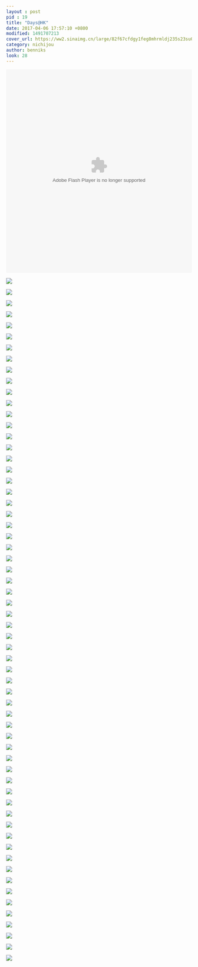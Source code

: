```yaml
---
layout : post
pid : 19
title: "Days@HK"
date: 2017-04-06 17:57:10 +0800
modified: 1491707213
cover_url: https://ww2.sinaimg.cn/large/82f67cfdgy1feg8mhrmldj235s23su0x
category: nichijou
author: benniks
look: 28
---
```

<embed height="550" width="100%" quality="high" allowfullscreen="true" type="application/x-shockwave-flash" src="//static.hdslb.com/miniloader.swf" flashvars="aid=9619579&page=1" pluginspage="//www.adobe.com/shockwave/download/download.cgi?P1_Prod_Version=ShockwaveFlash"></embed>


![](https://ws1.sinaimg.cn/large/006tNc79gy1g2cmqkt8a3j31920u0b29.jpg)

![](https://ws3.sinaimg.cn/large/006tNc79gy1g2cmqn2sbhj31400u0b29.jpg)

![](https://ws1.sinaimg.cn/large/006tNc79gy1g2cmqoj74tj31400u0b29.jpg)

![](https://ws1.sinaimg.cn/large/006tNc79gy1g2cmqpmn3ej31400u0e81.jpg)

![](https://ws1.sinaimg.cn/large/006tNc79gy1g2cmqqud2vj31920u0twx.jpg)

![](https://ws2.sinaimg.cn/large/006tNc79gy1g2cmquq35hj31400u0x6p.jpg)

![](https://ws4.sinaimg.cn/large/006tNc79gy1g2cmqwim45j31400u0x6p.jpg)

![](https://ws2.sinaimg.cn/large/006tNc79gy1g2cmqxul1lj31920u0x6p.jpg)

![](https://ws3.sinaimg.cn/large/006tNc79gy1g2cmqyyikwj31400u01kx.jpg)

![](https://ws3.sinaimg.cn/large/006tNc79gy1g2cmr0lathj31400u01kx.jpg)

![](https://ws3.sinaimg.cn/large/006tNc79gy1g2cmr2neqaj31400u04qq.jpg)

![](https://ws3.sinaimg.cn/large/006tNc79gy1g2cmr45shrj31920u0x6p.jpg)

![](https://ws1.sinaimg.cn/large/006tNc79gy1g2cmr5sro0j31920u0b29.jpg)

![](https://ws1.sinaimg.cn/large/006tNc79gy1g2cmr7dlijj31920u0qgr.jpg)

![](https://ws1.sinaimg.cn/large/006tNc79gy1g2cmra1jr9j31400u0h5v.jpg)

![](https://ws1.sinaimg.cn/large/006tNc79gy1g2cmrdjufvj31400u0b2a.jpg)

![](https://ws2.sinaimg.cn/large/006tNc79gy1g2cmrgti7xj31920u04qq.jpg)

![](https://ws1.sinaimg.cn/large/006tNc79gy1g2cmrjg1fqj31400u04qp.jpg)

![](https://ws4.sinaimg.cn/large/006tNc79gy1g2cmrkps1yj31400u04qp.jpg)

![](https://ws1.sinaimg.cn/large/006tNc79gy1g2cmrmetqtj31400u0hdt.jpg)

![](https://ws3.sinaimg.cn/large/006tNc79gy1g2cmrnq4m5j31400u0x6p.jpg)

![](https://ws1.sinaimg.cn/large/006tNc79gy1g2cmrprdtkj30u01401kx.jpg)

![](https://ws2.sinaimg.cn/large/006tNc79gy1g2cmrr76igj30u01401kx.jpg)

![](https://ws2.sinaimg.cn/large/006tNc79gy1g2cmrt85u5j30u00u1b2a.jpg)

![](https://ws1.sinaimg.cn/large/006tNc79gy1g2cmrvhx1pj31400u0b29.jpg)

![](https://ws2.sinaimg.cn/large/006tNc79gy1g2cmrzzihfj31400u0qv6.jpg)

![](https://ws4.sinaimg.cn/large/006tNc79gy1g2cms3at3mj31920u0b2a.jpg)

![](https://ws2.sinaimg.cn/large/006tNc79gy1g2cms8s34gj30u0192b2a.jpg)

![](https://ws2.sinaimg.cn/large/006tNc79gy1g2cms9xivkj30u0192b2a.jpg)

![](https://ws1.sinaimg.cn/large/006tNc79gy1g2cmsby8sjj31400u0x6p.jpg)

![](https://ws1.sinaimg.cn/large/006tNc79gy1g2cmsczluej31400u01kx.jpg)

![](https://ws4.sinaimg.cn/large/006tNc79gy1g2cmseex62j31920u0khc.jpg)

![](https://ws1.sinaimg.cn/large/006tNc79gy1g2cmsfnng2j31920u07wh.jpg)

![](https://ws4.sinaimg.cn/large/006tNc79gy1g2cmsiowkaj31920u0npd.jpg)

![](https://ws3.sinaimg.cn/large/006tNc79gy1g2cmsm2p25j30u01404qq.jpg)

![](https://ws2.sinaimg.cn/large/006tNc79gy1g2cmspm4poj31920u0x6p.jpg)

![](https://ws4.sinaimg.cn/large/006tNc79gy1g2cmstcimyj31920u0x6q.jpg)

![](https://ws4.sinaimg.cn/large/006tNc79gy1g2cmsw7eqij31920u0x6q.jpg)

![](https://ws2.sinaimg.cn/large/006tNc79gy1g2cmsytkegj31920u04qp.jpg)

![](https://ws1.sinaimg.cn/large/006tNc79gy1g2cmt0kxzaj31920u0npe.jpg)

![](https://ws4.sinaimg.cn/large/006tNc79gy1g2cmt1e9l2j31920u0npe.jpg)

![](https://ws3.sinaimg.cn/large/006tNc79gy1g2cmt4d7vtj31920u0qv5.jpg)

![](https://ws2.sinaimg.cn/large/006tNc79gy1g2cmt7q8xfj31400u0kjm.jpg)

![](https://ws4.sinaimg.cn/large/006tNc79gy1g2cmtb6g3tj31400u0hdt.jpg)

![](https://ws3.sinaimg.cn/large/006tNc79gy1g2cmte2xn9j31920u0u0x.jpg)

![](https://ws2.sinaimg.cn/large/006tNc79gy1g2cmtj86lkj31400u01kx.jpg)

![](https://ws3.sinaimg.cn/large/006tNc79gy1g2cmts5y1aj31920u0npd.jpg)

![](https://ws4.sinaimg.cn/large/006tNc79gy1g2cmu1csg9j31400u01ky.jpg)

![](https://ws3.sinaimg.cn/large/006tNc79gy1g2cmu443wgj31400u0ha7.jpg)

![](https://ws2.sinaimg.cn/large/006tNc79gy1g2cmu6qlaqj31920u0npd.jpg)

![](https://ws4.sinaimg.cn/large/006tNc79gy1g2cmuepa5uj31920u0hdu.jpg)

![](https://ws4.sinaimg.cn/large/006tNc79gy1g2cmuhr856j31400u0e81.jpg)

![](https://ws3.sinaimg.cn/large/006tNc79gy1g2cmujm4fuj31400u0e81.jpg)

![](https://ws2.sinaimg.cn/large/006tNc79gy1g2cmukuvruj31920u0npd.jpg)

![](https://ws2.sinaimg.cn/large/006tNc79gy1g2cmumotrnj31920u0qv5.jpg)

![](https://ws4.sinaimg.cn/large/006tNc79gy1g2cmunzp9jj30u00u1kjl.jpg)

![](https://ws4.sinaimg.cn/large/006tNc79gy1g2cmuptec8j31400u0dwq.jpg)

![](https://ws4.sinaimg.cn/large/006tNc79gy1g2cmuszar1j31920u0hdt.jpg)

![](https://ws3.sinaimg.cn/large/006tNc79gy1g2cmuwjbnvj31400u0npd.jpg)

![](https://ws4.sinaimg.cn/large/006tNc79gy1g2cmuyx4pnj31kl0u07wh.jpg)

![](https://ws2.sinaimg.cn/large/006tNc79gy1g2cmv0bvh7j31kl0u07wh.jpg)

![](https://ws3.sinaimg.cn/large/006tNc79gy1g2cmv1ncx9j31400u0npd.jpg)

